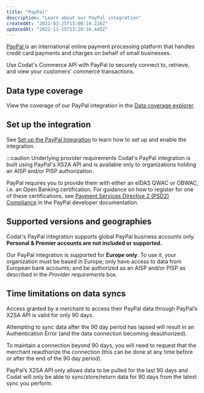 ```yaml
---
title: "PayPal"
description: "Learn about our PayPal integration"
createdAt: "2021-03-25T13:08:19.226Z"
updatedAt: "2022-11-15T13:20:16.445Z"
---
```


<a className="external" href="https://www.paypal.com/" target="_blank">
  PayPal
</a> is an international online payment processing platform that handles credit card
payments and charges on behalf of small businesses.

Use Codat's Commerce API with PayPal to securely connect to, retrieve, and view your customers' commerce transactions.

## Data type coverage

View the coverage of our PayPal integration in the <a className="external" href="https://knowledge.codat.io/supported-features/commerce?view=tab-by-integration&integrationKey=gvom" target="_blank">Data coverage explorer</a>.

## Set up the integration

See [Set up the PayPal Integration](/integrations/commerce/paypal/set-up-paypal-in-production) to learn how to set up and enable the integration.

:::caution Underlying provider requirements
Codat's PayPal integration is built using PayPal's XS2A API and is available only to organizations holding an AISP and/or PISP authorization.

PayPal requires you to provide them with either an eIDAS QWAC or OBWAC, i.e. an Open Banking certification. For guidance on how to register for one of these certifications, see [Payment Services Directive 2 (PSD2) Compliance](https://developer.paypal.com/reference/guidelines/psd2-compliance/) in the PayPal developer documentation.

## Supported versions and geographies

Codat's PayPal integration supports global PayPal business accounts only. **Personal & Premier accounts are not included or supported.**

Our PayPal integration is supported for **Europe only**. To use it, your organization must be based in Europe; only have access to data from European bank accounts; and be authorized as an AISP and/or PISP as described in the _Provider requirements_ box.

## Time limitations on data syncs

Access granted by a merchant to access their PayPal data through PayPal’s X2SA API is valid for only 90 days.

Attempting to sync data after the 90 day period has lapsed will result in an Authentication Error (and the data connection becoming deauthorized).

To maintain a connection beyond 90 days, you will need to request that the merchant reauthorize the connection (this can be done at any time before or after the end of the 90 day period).

PayPal’s X2SA API only allows data to be pulled for the last 90 days and Codat will only be able to sync/store/return data for 90 days from the latest sync you perform.
